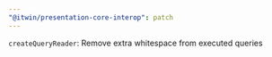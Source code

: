 ```yaml
---
"@itwin/presentation-core-interop": patch
---
```


`createQueryReader`: Remove extra whitespace from executed queries
